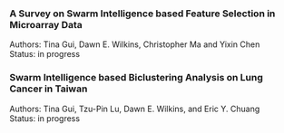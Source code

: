 ### A Survey on Swarm Intelligence based Feature Selection in Microarray Data
Authors: Tina Gui, Dawn E. Wilkins, Christopher Ma and Yixin Chen <br>
Status: in progress <br>

### Swarm Intelligence based Biclustering Analysis on Lung Cancer in Taiwan
Authors: Tina Gui, Tzu-Pin Lu, Dawn E. Wilkins, and Eric Y. Chuang <br>
Status: in progress <br>
